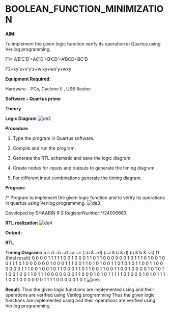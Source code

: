 # BOOLEAN_FUNCTION_MINIMIZATION

**AIM:**

To implement the given logic function verify its operation in Quartus using Verilog programming.

F1= A’B’C’D’+AC’D’+B’CD’+A’BCD+BC’D 

F2=xy’z+x’y’z+w’xy+wx’y+wxy

**Equipment Required:**

Hardware – PCs, Cyclone II , USB flasher

**Software – Quartus prime**

**Theory**

**Logic Diagram**
 ![de2](https://github.com/user-attachments/assets/12e4790f-6a58-4c9c-897b-d7a3b570d393)

**Procedure**

1.	Type the program in Quartus software.

2.	Compile and run the program.

3.	Generate the RTL schematic and save the logic diagram.

4.	Create nodes for inputs and outputs to generate the timing diagram.

5.	For different input combinations generate the timing diagram.


**Program:**

/* Program to implement the given logic function and to verify its operations in quartus using Verilog programming. 
![de3](https://github.com/user-attachments/assets/eb6b9ebc-88a6-4dd2-a5b9-bda5fe5e4d6c)


Developed by:SHAABIN R S RegisterNumber:*/24006663


**RTL realization**
![de4](https://github.com/user-attachments/assets/b184297a-2408-4471-8348-3e6b1325db7b)

**Output:**

**RTL**

**Timing Diagram**a b c d ~b ~d ~a ~c (~b & ~d) (~a & b & d) (a & b & ~c) f1 (final result) 0 0 0 0 1
 1 1 1 1 0 0 1 0 0 0 1 1 0 1 1 0 0 0 0 0 0 1 0 1 1 1 0 1 0 0 1 0 0 1 1 1 0 1 0 0 0 0 0 0 1 0 0 0 1 1 1 0 0 1
 1 0 1 0 1 0 0 1 1 0 1 0 1 0 1 1 0 0 1 1 0 0 0 0 0 0 1 1 1 0 0 1 0 0 1 0 1 1 0 0 0 1 1 0 1 1 0 0 1 1 0 0 1 1
 0 0 1 0 0 0 0 1 0 1 0 1 1 0 0 1 0 0 1 1 0 1 1 1 0 0 0 0 0 0 0 1 1 0 0 0 1 0 1 0 1 1 1 1 1 0 1 0 0 0 1 0 1 0
1 1 1 1 0 0 1 0 0 0 0 0 0 1 1 1 1 0 0 0 0 0 1 0 1
![de5](https://github.com/user-attachments/assets/a4b4051d-12c4-4f9a-a833-2c7cdba27d21)

**Result:**
 Thus the given logic functions are implemented using and their operations are verified using
 Verilog programming
Thus the given logic functions are implemented using and their operations are verified using Verilog programming.

